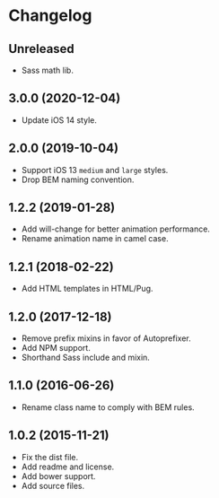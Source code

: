 # Changelog

## Unreleased

- Sass math lib.

## 3.0.0 (2020-12-04)

- Update iOS 14 style.

## 2.0.0 (2019-10-04)

- Support iOS 13 `medium` and `large` styles.
- Drop BEM naming convention.

## 1.2.2 (2019-01-28)

- Add will-change for better animation performance.
- Rename animation name in camel case.

## 1.2.1 (2018-02-22)

- Add HTML templates in HTML/Pug.

## 1.2.0 (2017-12-18)

- Remove prefix mixins in favor of Autoprefixer.
- Add NPM support.
- Shorthand Sass include and mixin.

## 1.1.0 (2016-06-26)

- Rename class name to comply with BEM rules.

## 1.0.2 (2015-11-21)

- Fix the dist file.
- Add readme and license.
- Add bower support.
- Add source files.

